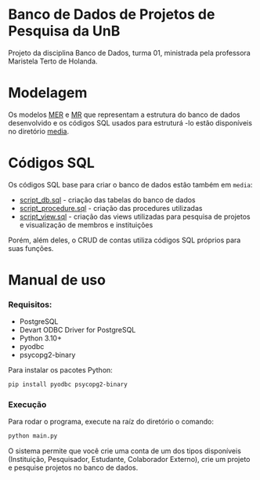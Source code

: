 # Banco de Dados de Projetos de Pesquisa da UnB

Projeto da disciplina Banco de Dados, turma 01, ministrada pela professora
Maristela Terto de Holanda.

# Modelagem

Os modelos [MER](media/MER.png) e [MR](media/MR.png) que representam a
estrutura do banco de dados desenvolvido e os códigos SQL usados para estruturá
-lo estão disponíveis no diretório [media](media).

# Códigos SQL

Os códigos SQL base para criar o banco de dados estão também em `media`:
- [script_db.sql](media/script_db.sql) - criação das tabelas do banco de dados
- [script_procedure.sql](media/script_procedure.sql) - criação das procedures
utilizadas
- [script_view.sql](media/script_view.sql) - criação das views utilizadas para
pesquisa de projetos e visualização de membros e instituições

Porém, além deles, o CRUD de contas utiliza códigos SQL próprios para suas
funções.

# Manual de uso

### Requisitos:
- PostgreSQL
- Devart ODBC Driver for PostgreSQL
- Python 3.10+
- pyodbc
- psycopg2-binary

Para instalar os pacotes Python:
```sh
pip install pyodbc psycopg2-binary
```

### Execução

Para rodar o programa, execute na raíz do diretório o comando:
```sh
python main.py
```

O sistema permite que você crie uma conta de um dos tipos disponíveis
(Instituição, Pesquisador, Estudante, Colaborador Externo), crie um projeto
e pesquise projetos no banco de dados.
